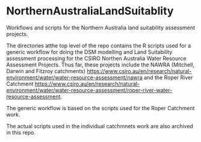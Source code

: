 # NorthernAustraliaLandSuitablity
Workflows and scripts for the Northern Australia land suitability assessment projects.


The directories atthe top level of the repo contains the R scripts used for a generic workflow for doing the DSM modelling and Land Suitability assessment processing for the CSIRO Northen Australia Water Resource Assessment Projects. Thus far, these projects include the NAWRA (Mitchell, Darwin and Fitzroy catchments) https://www.csiro.au/en/research/natural-environment/water/water-resource-assessment/nawra and the Roper River Catchment https://www.csiro.au/en/research/natural-environment/water/water-resource-assessment/roper-river-water-resource-assessment.

The generic workflow is based on the scripts used for the Roper Catchment work.

The actual scripts used in the individual catchmnets work are also archived in this repo.


